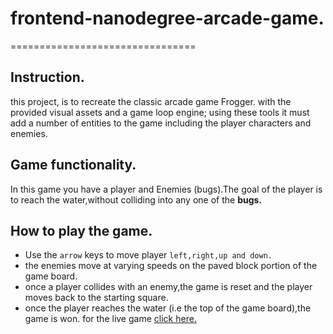 # frontend-nanodegree-arcade-game.

================================

## Instruction.

this project, is to recreate the classic arcade game Frogger. with the provided visual assets and a game loop engine; using these tools it must add a number of entities to the game including the player characters and enemies. 

## Game functionality.

In this game you have a player and Enemies (bugs).The goal of the player is to reach the water,without colliding into any one of the **bugs.**

## How to play the game.

* Use the `arrow` keys to move player `left,right,up and down.`
* the enemies move at varying speeds on the paved block portion of the game board.
* once a player collides with an enemy,the game is reset and the player moves back to the starting square.
* once the player reaches the water (i.e the top of the game board),the game is won.
for the live game [click here.]()